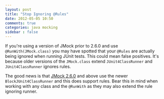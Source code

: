 ```yaml
---
layout: post
title: "Stop Ignoring @Rules"
date: 2012-05-05 10:50
comments: true
categories: java mocking
sidebar : false
---
```

If you're using a version of JMock prior to 2.6.0 and use `@RunWith(JMock.class)` you may have spotted that your `@Rules` are actually being ignored when running JUnit tests. This could mean false positives. It's because older versions of the `JMock.class` extend `JUnit4ClassRunner` and `JUnit4ClassRunner` ignores rules.

The good news is that [JMock 2.6.0](http://repo1.maven.org/maven2/org/jmock/) and above use the newer `BlockJUnit4ClassRunner` and this does support rules. Bear this in mind when working with any class and the `@RunWith` as they may also extend the rule ignoring runner.